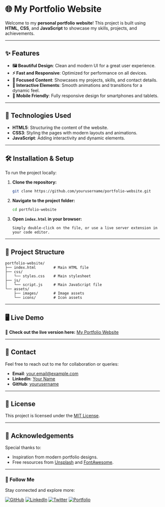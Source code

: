 # 🌐 My Portfolio Website

Welcome to my **personal portfolio website**! This project is built using **HTML**, **CSS**, and **JavaScript** to showcase my skills, projects, and achievements. 

---

## ✨ Features

- **🖼️ Beautiful Design**: Clean and modern UI for a great user experience.
- **⚡ Fast and Responsive**: Optimized for performance on all devices.
- **🎯 Focused Content**: Showcases my projects, skills, and contact details.
- **🌈 Interactive Elements**: Smooth animations and transitions for a dynamic feel.
- **📱 Mobile Friendly**: Fully responsive design for smartphones and tablets.

---

## 🚀 Technologies Used

- **HTML5**: Structuring the content of the website.
- **CSS3**: Styling the pages with modern layouts and animations.
- **JavaScript**: Adding interactivity and dynamic elements.

---

## 🛠️ Installation & Setup

To run the project locally:

1. **Clone the repository:**
   ```bash
   git clone https://github.com/yourusername/portfolio-website.git
   ```
2. **Navigate to the project folder:**
   ```bash
   cd portfolio-website
   ```
3. **Open `index.html` in your browser:**
   ```
   Simply double-click on the file, or use a live server extension in your code editor.
   ```

---

## 📂 Project Structure

```plaintext
portfolio-website/
├── index.html        # Main HTML file
├── css/
│   └── styles.css    # Main stylesheet
├── js/
│   └── script.js     # Main JavaScript file
└── assets/
    ├── images/       # Image assets
    └── icons/        # Icon assets
```

---

## 🖥️ Live Demo

🌟 **Check out the live version here:** [My Portfolio Website](https://yourwebsite.com)

---

## 📧 Contact

Feel free to reach out to me for collaboration or queries:

- **Email**: [your.email@example.com](mailto:your.email@example.com)
- **LinkedIn**: [Your Name](https://linkedin.com/in/yourname)
- **GitHub**: [yourusername](https://github.com/yourusername)

---

## 📜 License

This project is licensed under the [MIT License](LICENSE).

---

## 🌟 Acknowledgements

Special thanks to:

- Inspiration from modern portfolio designs.
- Free resources from [Unsplash](https://unsplash.com) and [FontAwesome](https://fontawesome.com).

---

### 🔗 Follow Me

Stay connected and explore more:

[![GitHub](https://img.shields.io/badge/GitHub-000?logo=github&logoColor=white)](https://github.com/yourusername)
[![LinkedIn](https://img.shields.io/badge/LinkedIn-0077B5?logo=linkedin&logoColor=white)](https://linkedin.com/in/yourname)
[![Twitter](https://img.shields.io/badge/Twitter-1DA1F2?logo=twitter&logoColor=white)](https://twitter.com/yourhandle)
[![Portfolio](https://img.shields.io/badge/Portfolio-ff69b4?logo=firefox&logoColor=white)](https://yourwebsite.com)
